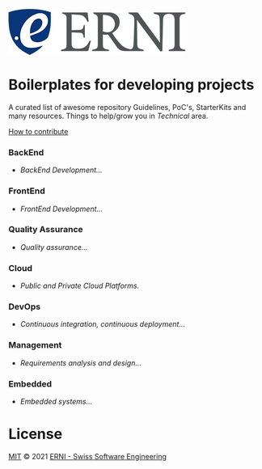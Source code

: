 ![GitHub Logo](/assets/logo-standard.png)

# Boilerplates for developing projects
A curated list of awesome repository Guidelines, PoC's, StarterKits and many resources. Things to help/grow you in *Technical* area.

[How to contribute](CONTRIBUTING.md)

### BackEnd
- *BackEnd Development...*

### FrontEnd
- *FrontEnd Development...*

### Quality Assurance
- *Quality assurance...*

### Cloud
- *Public and Private Cloud Platforms.*

### DevOps
- *Continuous integration, continuous deployment...*

### Management
- *Requirements analysis and design...*

### Embedded
- *Embedded systems...*

# License

[MIT](LICENSE) © 2021 [ERNI - Swiss Software Engineering](https://www.betterask.erni)